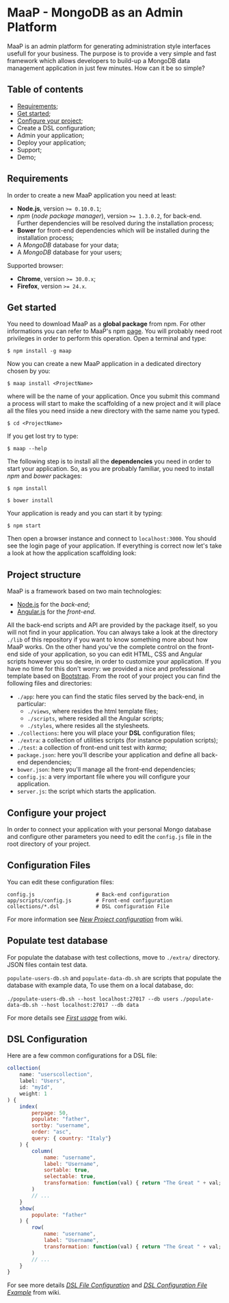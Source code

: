 MaaP - MongoDB as an Admin Platform
====

MaaP is an admin platform for generating administration style interfaces usefull for your business. The purpose is to provide a very simple and fast framework which allows developers to build-up a MongoDB data management application in just few minutes. How can it be so simple? 

Table of contents
---
* [Requirements](#requirements);
* [Get started](#get-started);
* [Configure your project](#configure);
* Create a DSL configuration;
* Admin your application;
* Deploy your application;
* Support;
* Demo;

<a name="requirements"></a>Requirements
---

In order to create a new MaaP application you need at least:

* **Node.js**, version `>= 0.10.0.1`;
* *npm* (*node package manager*), version `>= 1.3.0.2`, for back-end. Further dependencies will be resolved during the installation process;
* **Bower** for front-end dependencies which will be installed during the installation process;
* A *MongoDB* database for your data;
* A *MongoDB* database for your users;

Supported browser:

* **Chrome**, version `>= 30.0.x`;
* **Firefox**, version `>= 24.x`.

<a name="get-started"></a>Get started
---

You need to download MaaP as a **global package** from npm. For other informations you can refer to MaaP's npm [page](https://www.npmjs.com/package/maap). You will probably need root privileges in order to perform this operation. Open a terminal and type:

```
$ npm install -g maap
```

Now you can create a new MaaP application in a dedicated directory chosen by you:

```
$ maap install <ProjectName>
```

where *<ProjectName>* will be the name of your application. Once you submit this command a process will start to make the scaffolding of a new project and it will place all the files you need inside a new directory with the same name you typed.

```
$ cd <ProjectName>
```

If you get lost try to type:

```
$ maap --help
```

The following step is to install all the **dependencies** you need in order to start your application. So, as you are probably familiar, you need to install *npm* and *bower* packages:

```
$ npm install
```
```
$ bower install
```

Your application is ready and you can start it by typing:

```
$ npm start
```

Then open a browser instance and connect to `localhost:3000`. You should see the login page of your application. If everything is correct now let's take a look at how the application scaffolding look:

<a href="project"></a>Project structure
---

MaaP is a framework based on two main technologies:

* [Node.js](https://nodejs.org/) for the *back-end*;
* [Angular.js](https://angularjs.org/) for the *front-end*.

All the back-end scripts and API are provided by the package itself, so you will not find in your application. You can always take a look at the directory `./lib` of this repository if you want to know something more about how MaaP works. On the other hand you've the complete control on the front-end side of your application, so you can edit HTML, CSS and Angular scripts however you so desire, in order to customize your application. If you have no time for this don't worry: we provided a nice and professional template based on [Bootstrap](http://getbootstrap.com/). From the root of your project you can find the following files and directories:

* `./app`: here you can find the static files served by the back-end, in particular:
	- `./views`, where resides the html template files;
	- `./scripts`, where resided all the Angular scripts;
	- `./styles`, where resides all the stylesheets.
* `./collections`: here you will place your **DSL** configuration files;
* `./extra`: a collection of utilities scripts (for instance population scripts);
* `./test`: a collection of front-end unit test with *karma*;
* `package.json`: here you'll describe your application and define all back-end dependencies;
* `bower.json`: here you'll manage all the front-end dependencies;
* `config.js`: a very important file where you will configure your application.
* `server.js`: the script which starts the application.


<a href="configure"></a>Configure your project
---

In order to connect your application with your personal Mongo database and configure other parameters you need to edit the `config.js` file in the root directory of your project. 

Configuration Files 
---
You can edit these configuration files:

```
config.js                    # Back-end configuration
app/scripts/config.js        # Front-end configuration
collections/*.dsl            # DSL configuration File 
```
For more information see [*New Project configuration*](https://github.com/steakholders/maap/wiki/New-project-configuration) from wiki.


Populate test database
---
For populate the database with test collections, move to `./extra/` directory.
JSON files contain test data. 

`populate-users-db.sh` and `populate-data-db.sh` are scripts that populate the database with example data, To use them on a local database, do:

`./populate-users-db.sh --host localhost:27017 --db users`
`./populate-data-db.sh --host localhost:27017 --db data`

For more details see [*First usage*](https://github.com/steakholders/maap/wiki/First-Usage) from wiki.



DSL Configuration
---
Here are a few common configurations for a DSL file:


```  javascript
collection(
	name: "userscollection", 
	label: "Users", 
	id: "myId", 
	weight: 1 
) {
	index( 
		perpage: 50, 
		populate: "father", 
		sortby: "username", 
		order: "asc", 
		query: { country: "Italy"}
	) {
		column(
			name: "username", 
			label: "Username", 
			sortable: true, 
			selectable: true, 
			transformation: function(val) { return "The Great " + val; }
		)
		// ...
	}
	show(
		populate: "father"
	) {
		row(
			name: "username", 
			label: "Username", 
			transformation: function(val) { return "The Great " + val; }
		)
		// ...
	}
} 

```

For see more details [*DSL File Configuration*](https://github.com/steakholders/maap/wiki/DSL-File-Configuration) and [*DSL Configuration File Example*](https://github.com/steakholders/maap/wiki/DSL-Configuration-File-Example) from wiki.
